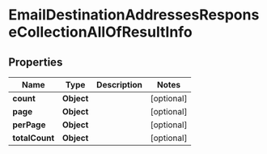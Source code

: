 

# EmailDestinationAddressesResponseCollectionAllOfResultInfo


## Properties

| Name | Type | Description | Notes |
|------------ | ------------- | ------------- | -------------|
|**count** | **Object** |  |  [optional] |
|**page** | **Object** |  |  [optional] |
|**perPage** | **Object** |  |  [optional] |
|**totalCount** | **Object** |  |  [optional] |



